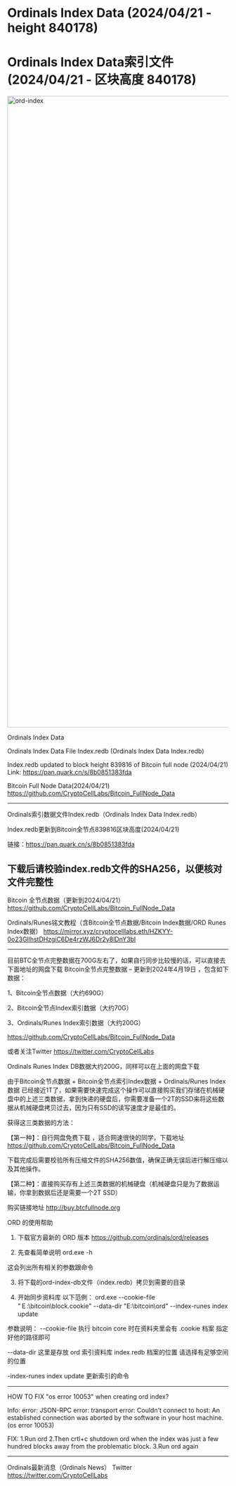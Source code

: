 # Ordinals Index Data (2024/04/21 - height 840178)
# Ordinals Index Data索引文件 (2024/04/21 - 区块高度 840178)

<img width="1436" alt="ord-index" src="https://github.com/CryptoCellLabs/Ordinals-Index-Data/assets/110719019/cd41ba93-b9a9-4fda-8846-417841caff8b">

Ordinals Index Data

Ordinals Index Data File Index.redb (Ordinals Index Data Index.redb)

Index.redb updated to block height 839816 of Bitcoin full node (2024/04/21)
Link: https://pan.quark.cn/s/8b0851383fda

Bitcoin Full Node Data(2024/04/21)
https://github.com/CryptoCellLabs/Bitcoin_FullNode_Data 

--------------------------
Ordinals索引数据文件Index.redb（Ordinals Index Data Index.redb）

Index.redb更新到Bitcoin全节点839816区块高度(2024/04/21)

链接：https://pan.quark.cn/s/8b0851383fda

下载后请校验index.redb文件的SHA256，以便核对文件完整性
----------------------------
Bitcoin 全节点数据（更新到2024/04/21）
https://github.com/CryptoCellLabs/Bitcoin_FullNode_Data 

Ordinals/Runes铭文教程（含Bitcoin全节点数据/Bitcoin Index数据/ORD Runes Index数据）
https://mirror.xyz/cryptocelllabs.eth/HZKYY-0o23GllhstDHzgiC6De4rzWJ6Dr2y8lDnY3bI

--------------------------

目前BTC全节点完整数据在700G左右了，如果自行同步比较慢的话，可以直接去下面地址的网盘下载 Bitcoin全节点完整数据 – 更新到2024年4月19日 ，包含如下数据：

1、Bitcoin全节点数据（大约690G）

2、Bitcoin全节点Index索引数据（大约70G）

3、Ordinals/Runes Index索引数据（大约200G）

https://github.com/CryptoCellLabs/Bitcoin_FullNode_Data

或者关注Twitter https://twitter.com/CryptoCellLabs

Ordinals Runes Index DB数据大约200G，同样可以在上面的网盘下载

由于Bitcoin全节点数据 + Bitcoin全节点索引Index数据 + Ordinals/Runes Index数据 已经接近1T了，如果需要快速完成这个操作可以直接购买我们存储在机械硬盘中的上述三类数据，拿到快递的硬盘后，你需要准备一个2T的SSD来将这些数据从机械硬盘拷贝过去，因为只有SSD的读写速度才是最佳的。

获得这三类数据的方法：

【第一种】：自行网盘免费下载 ，适合网速很快的同学，下载地址 https://github.com/CryptoCellLabs/Bitcoin_FullNode_Data

下载完成后需要校验所有压缩文件的SHA256数值，确保正确无误后进行解压缩以及其他操作。

【第二种】：直接购买存有上述三类数据的机械硬盘（机械硬盘只是为了数据运输，你拿到数据后还是需要一个2T SSD）

购买链接地址  http://buy.btcfullnode.org


ORD 的使用帮助

1. 下载官方最新的 ORD 版本
https://github.com/ordinals/ord/releases

2. 先查看简单说明
ord.exe -h

这会列出所有相关的参数跟命令

3. 将下载的ord-index-db文件（index.redb）拷贝到需要的目录

4. 开始同步资料库
以下范例：
ord.exe --cookie-file "Ｅ:\bitcoin\block\.cookie"  --data-dir "E:\bitcoin\ord" --index-runes index update

参数说明：
--cookie-file 执行 bitcoin core 时在资料夹里会有 .cookie 档案 指定好他的路径即可

--data-dir 这里是存放 ord 索引资料库 index.redb 档案的位置 请选择有足够空间的位置

-index-runes index update 更新索引的命令

-------------------
HOW TO FIX "os error 10053" when creating ord index?

Info:
error: JSON-RPC error: transport error: Couldn't connect to host: An established connection was aborted by the software in your host machine. (os error 10053)

FIX:
1.Run ord
2.Then crtl+c shutdown ord when the index was just a few hundred blocks away from the problematic block.
3.Run ord again
 
-------------------
Ordinals最新消息（Ordinals News）
Twitter 
https://twitter.com/CryptoCellLabs 


